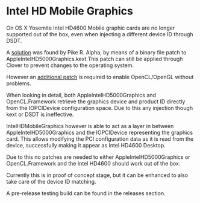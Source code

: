 Intel HD Mobile Graphics
=====================

On OS X Yosemite Intel HD4600 Mobile graphic cards are no longer supported out of the box, even when injecting a different device ID through DSDT.

A [solution](http://pikeralpha.wordpress.com/2014/09/10/experimental-bin-patch-for-hd4600-mobile-gt2/) was found by Pike R. Alpha, by means of a binary file patch to AppleIntelHD5000Graphics.kext
This patch can still be applied through Clover to prevent changes to the operating system.

However an [additional patch](http://www.tonymacx86.com/yosemite-laptop-support/145427-fix-intel-hd4400-hd4600-mobile-yosemite.html) is required to enable OpenCL/OpenGL without problems.

When looking in detail, both AppleIntelHD5000Graphics and OpenCL.Framework retrieve the graphics device and product ID directly from the IOPCIDevice configuration space.
Due to this any injection though kext or DSDT is ineffective.

IntelHDMobileGraphics however is able to act as a layer in between AppleIntelHD5000Graphics and the IOPCIDevice representing the graphics card.
This allows modifying the PCI configuration data as it is read from the device, successfully making it appear as Intel HD4600 Desktop.

Due to this no patches are needed to either AppleIntelHD5000Graphics or OpenCL.Framework and the Intel HD4600 should work out of the box.

Currently this is in proof of concept stage, but it can be enhanced to also take care of the device ID matching.

A pre-release testing build can be found in the releases section.
